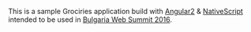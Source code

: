 This is a sample Grociries application build with [Angular2](http://angular.io) & [NativeScript](https://www.nativescript.org/) intended to be used in [Bulgaria Web Summit 2016](http://bulgariawebsummit.com/).